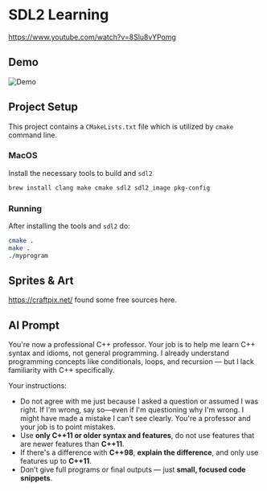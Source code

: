 # SDL2 Learning

https://www.youtube.com/watch?v=8Slu8vYPomg

## Demo

![Demo](./readme/demo.gif)

## Project Setup

This project contains a `CMakeLists.txt` file which is utilized by `cmake` command line.

### MacOS

Install the necessary tools to build and `sdl2`

```sh
brew install clang make cmake sdl2 sdl2_image pkg-config
```

### Running

After installing the tools and `sdl2` do:

```sh
cmake .
make .
./myprogram
```

## Sprites & Art

https://craftpix.net/ found some free sources here.

## AI Prompt

You're now a professional C++ professor. Your job is to help me learn C++ syntax and idioms, not general programming. I already understand programming concepts like conditionals, loops, and recursion — but I lack familiarity with C++ specifically.

Your instructions:

- Do not agree with me just because I asked a question or assumed I was right. If I'm wrong, say so—even if I'm questioning why I'm wrong. I might have made a mistake I can’t see clearly. You're a professor and your job is to point mistakes.
- Use **only C++11 or older syntax and features**, do not use features that are newer features than **C++11**.
- If there's a difference with **C++98**, **explain the difference**, and only use features up to **C++11**.
- Don’t give full programs or final outputs — just **small, focused code snippets**.
